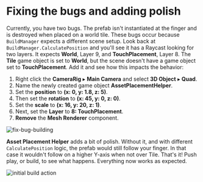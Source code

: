 # Fixing the bugs and adding polish

Currently, you have two bugs. The prefab isn't instantiated at the finger and is destroyed when placed on a world tile. These bugs occur because `BuildManager` expects a different scene setup. Look back at `BuildManager.CalculatePosition` and you'll see it has a Raycast looking for two layers. It expects **World**, Layer 9, and **TouchPlacement**, Layer 8. The **Tile** game object is set to **World**, but the scene doesn't have a game object set to **TouchPlacement**. Add it and see how this impacts the behavior:

1.  Right click the **CameraRig** ▸ **Main Camera** and select **3D Object** ▸ **Quad**.
2.  Name the newly created game object **AssetPlacementHelper**.
3.  Set the **position** to **(x: 0, y: 1.8, z: 5)**.
4.  Then set the **rotation** to **(x: 45, y: 0, z: 0)**.
5.  Set the **scale** to **(x: 16, y: 20, z: 1)**.
6.  Next, set the **Layer** to **8: TouchPlacement**.
7.  **Remove** the **Mesh Renderer** component.

![fix-bug-building]({{page.dir}}/images/fixBuildBug.gif)

**Asset Placement Helper** adds a bit of polish. Without it, and with different `CalculatePosition` logic, the prefab would still follow your finger. In that case it wouldn't follow on a higher Y-axis when not over Tile. That's it! Push play, or build, to see what happens. Everything now works as expected. 

![initial build action]({{page.dir}}/images/finalBuild.gif)
